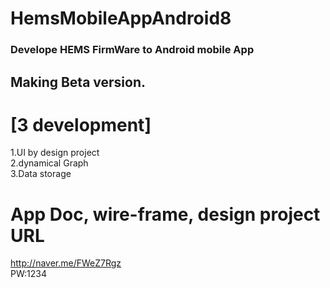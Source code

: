 # HemsMobileAppAndroid8
### Develope HEMS FirmWare to Android mobile App 


## Making Beta version. 

# [3 development]
 1.UI by design project  
 2.dynamical Graph   
 3.Data storage  

# App Doc, wire-frame, design project URL 
http://naver.me/FWeZ7Rgz  
PW:1234
